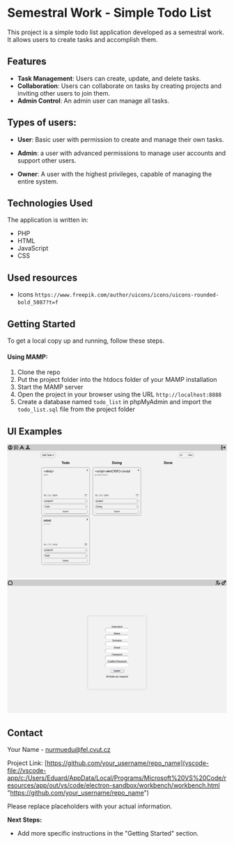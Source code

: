 # Semestral Work - Simple Todo List

This project is a simple todo list application developed as a semestral work. It allows users to create tasks and accomplish them.

## Features

- **Task Management**: Users can create, update, and delete tasks.
- **Collaboration**: Users can collaborate on tasks by creating projects and inviting other users to join them.
- **Admin Control**: An admin user can manage all tasks.

## Types of users:

- **User**: Basic user with permission to create and manage their own tasks.

- **Admin**: a user with advanced permissions to manage user accounts and support other users.

- **Owner**: A user with the highest privileges, capable of managing the entire system.

## Technologies Used

The application is written in:

- PHP
- HTML
- JavaScript
- CSS

## Used resources

- Icons `https://www.freepik.com/author/uicons/icons/uicons-rounded-bold_5087?t=f`

## Getting Started

To get a local copy up and running, follow these steps.

#### Using MAMP:

1. Clone the repo
2. Put the project folder into the htdocs folder of your MAMP installation
3. Start the MAMP server
4. Open the project in your browser using the URL `http://localhost:8888`
5. Create a database named `todo_list` in phpMyAdmin and import the `todo_list.sql` file from the project folder

## UI Examples

![Tasks](./ReadmeImages/UI_example1.png)
![Register](./ReadmeImages/UI_example2.png)

## Contact

Your Name - [nurmuedu@fel.cvut.cz](vscode-file://vscode-app/c:/Users/Eduard/AppData/Local/Programs/Microsoft%20VS%20Code/resources/app/out/vs/code/electron-sandbox/workbench/workbench.html "mailto:&#x79;&#111;&#x75;&#114;&#64;&#101;&#x6d;&#x61;&#x69;&#108;&#x2e;&#99;&#x6f;&#x6d;")

Project Link: [https://github.com/your_username/repo_name](vscode-file://vscode-app/c:/Users/Eduard/AppData/Local/Programs/Microsoft%20VS%20Code/resources/app/out/vs/code/electron-sandbox/workbench/workbench.html "https://github.com/your_username/repo_name")

Please replace placeholders with your actual information.

**Next Steps:**

- Add more specific instructions in the "Getting Started" section.